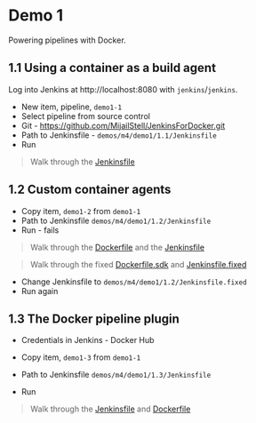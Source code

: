 # Demo 1

Powering pipelines with Docker.

## 1.1 Using a container as a build agent

Log into Jenkins at http://localhost:8080 with `jenkins`/`jenkins`.

- New item, pipeline, `demo1-1`
- Select pipeline from source control
- Git - https://github.com/MijailStell/JenkinsForDocker.git
- Path to Jenkinsfile  - `demos/m4/demo1/1.1/Jenkinsfile`
- Run

> Walk through the [Jenkinsfile](./1.1/Jenkinsfile)

## 1.2 Custom container agents

- Copy item, `demo1-2` from `demo1-1`
- Path to Jenkinsfile `demos/m4/demo1/1.2/Jenkinsfile`
- Run - fails

> Walk through the [Dockerfile](../Dockerfile) and the [Jenkinsfile](./1.2/Jenkinsfile)

> Walk through the fixed [Dockerfile.sdk](../Dockerfile.sdk) and [Jenkinsfile.fixed](./1.2/Jenkinsfile.fixed)

- Change Jenkinsfile to `demos/m4/demo1/1.2/Jenkinsfile.fixed`
- Run again

## 1.3 The Docker pipeline plugin

- Credentials in Jenkins - Docker Hub

- Copy item, `demo1-3` from `demo1-1`
- Path to Jenkinsfile `demos/m4/demo1/1.3/Jenkinsfile`
- Run

> Walk through the [Jenkinsfile](./1.3/Jenkinsfile) and [Dockerfile](../Dockerfile)
